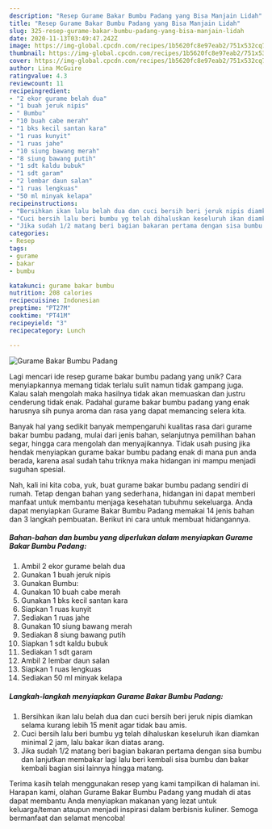 ```yaml
---
description: "Resep Gurame Bakar Bumbu Padang yang Bisa Manjain Lidah"
title: "Resep Gurame Bakar Bumbu Padang yang Bisa Manjain Lidah"
slug: 325-resep-gurame-bakar-bumbu-padang-yang-bisa-manjain-lidah
date: 2020-11-13T03:49:47.242Z
image: https://img-global.cpcdn.com/recipes/1b5620fc8e97eab2/751x532cq70/gurame-bakar-bumbu-padang-foto-resep-utama.jpg
thumbnail: https://img-global.cpcdn.com/recipes/1b5620fc8e97eab2/751x532cq70/gurame-bakar-bumbu-padang-foto-resep-utama.jpg
cover: https://img-global.cpcdn.com/recipes/1b5620fc8e97eab2/751x532cq70/gurame-bakar-bumbu-padang-foto-resep-utama.jpg
author: Lina McGuire
ratingvalue: 4.3
reviewcount: 11
recipeingredient:
- "2 ekor gurame belah dua"
- "1 buah jeruk nipis"
- " Bumbu"
- "10 buah cabe merah"
- "1 bks kecil santan kara"
- "1 ruas kunyit"
- "1 ruas jahe"
- "10 siung bawang merah"
- "8 siung bawang putih"
- "1 sdt kaldu bubuk"
- "1 sdt garam"
- "2 lembar daun salan"
- "1 ruas lengkuas"
- "50 ml minyak kelapa"
recipeinstructions:
- "Bersihkan ikan lalu belah dua dan cuci bersih beri jeruk nipis diamkan selama kurang lebih 15 menit agar tidak bau amis."
- "Cuci bersih lalu beri bumbu yg telah dihaluskan keseluruh ikan diamkan minimal 2 jam, lalu bakar ikan diatas arang."
- "Jika sudah 1/2 matang beri bagian bakaran pertama dengan sisa bumbu dan lanjutkan membakar lagi lalu beri kembali sisa bumbu dan bakar kembali bagian sisi lainnya hingga matang."
categories:
- Resep
tags:
- gurame
- bakar
- bumbu

katakunci: gurame bakar bumbu 
nutrition: 208 calories
recipecuisine: Indonesian
preptime: "PT27M"
cooktime: "PT41M"
recipeyield: "3"
recipecategory: Lunch

---
```



![Gurame Bakar Bumbu Padang](https://img-global.cpcdn.com/recipes/1b5620fc8e97eab2/751x532cq70/gurame-bakar-bumbu-padang-foto-resep-utama.jpg)

Lagi mencari ide resep gurame bakar bumbu padang yang unik? Cara menyiapkannya memang tidak terlalu sulit namun tidak gampang juga. Kalau salah mengolah maka hasilnya tidak akan memuaskan dan justru cenderung tidak enak. Padahal gurame bakar bumbu padang yang enak harusnya sih punya aroma dan rasa yang dapat memancing selera kita.

Banyak hal yang sedikit banyak mempengaruhi kualitas rasa dari gurame bakar bumbu padang, mulai dari jenis bahan, selanjutnya pemilihan bahan segar, hingga cara mengolah dan menyajikannya. Tidak usah pusing jika hendak menyiapkan gurame bakar bumbu padang enak di mana pun anda berada, karena asal sudah tahu triknya maka hidangan ini mampu menjadi suguhan spesial.




Nah, kali ini kita coba, yuk, buat gurame bakar bumbu padang sendiri di rumah. Tetap dengan bahan yang sederhana, hidangan ini dapat memberi manfaat untuk membantu menjaga kesehatan tubuhmu sekeluarga. Anda dapat menyiapkan Gurame Bakar Bumbu Padang memakai 14 jenis bahan dan 3 langkah pembuatan. Berikut ini cara untuk membuat hidangannya.

<!--inarticleads1-->

##### Bahan-bahan dan bumbu yang diperlukan dalam menyiapkan Gurame Bakar Bumbu Padang:

1. Ambil 2 ekor gurame belah dua
1. Gunakan 1 buah jeruk nipis
1. Gunakan  Bumbu:
1. Gunakan 10 buah cabe merah
1. Gunakan 1 bks kecil santan kara
1. Siapkan 1 ruas kunyit
1. Sediakan 1 ruas jahe
1. Gunakan 10 siung bawang merah
1. Sediakan 8 siung bawang putih
1. Siapkan 1 sdt kaldu bubuk
1. Sediakan 1 sdt garam
1. Ambil 2 lembar daun salan
1. Siapkan 1 ruas lengkuas
1. Sediakan 50 ml minyak kelapa




<!--inarticleads2-->

##### Langkah-langkah menyiapkan Gurame Bakar Bumbu Padang:

1. Bersihkan ikan lalu belah dua dan cuci bersih beri jeruk nipis diamkan selama kurang lebih 15 menit agar tidak bau amis.
1. Cuci bersih lalu beri bumbu yg telah dihaluskan keseluruh ikan diamkan minimal 2 jam, lalu bakar ikan diatas arang.
1. Jika sudah 1/2 matang beri bagian bakaran pertama dengan sisa bumbu dan lanjutkan membakar lagi lalu beri kembali sisa bumbu dan bakar kembali bagian sisi lainnya hingga matang.




Terima kasih telah menggunakan resep yang kami tampilkan di halaman ini. Harapan kami, olahan Gurame Bakar Bumbu Padang yang mudah di atas dapat membantu Anda menyiapkan makanan yang lezat untuk keluarga/teman ataupun menjadi inspirasi dalam berbisnis kuliner. Semoga bermanfaat dan selamat mencoba!
